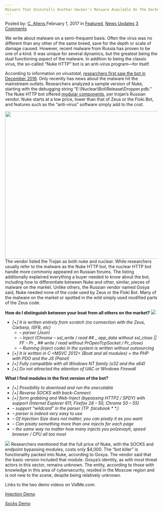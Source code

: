 ```yaml
---
Malware That Uninstalls Another Hacker’s Malware Available On The Darknet
---
```

<article class="post-listing post-17888 post type-post status-publish format-standard has-post-thumbnail hentry  tag-darknet tag-hackers tag-malware tag-uninstalls">
    <div class="post-inner">
        <span>Posted by: <a href="https://www.deepdotweb.com/author/caliens/" title="">C. Aliens </a></span>
    <span>February 1, 2017</span>
    <span>in <a href="https://www.deepdotweb.com/category/deepdot-news/" rel="category tag">Featured</a>, <a href="https://www.deepdotweb.com/category/news-updates/" rel="category tag">News Updates</a></span>
    <span><a href="https://www.deepdotweb.com/2017/02/01/malware-uninstalls-another-hackers-malware-available-darknet/#comments">3 Comments</a></span>
    </p>
    <div class="clear"></div>
    <div class="entry">
    <p>We write about malware on a semi-frequent basis. Often the virus was no different than any other of the same breed, save for the depth or scale of damage caused. However, recent malware from Russia has proven to be one of a kind. It was unique for several dynamics, but the greatest being the dual functioning aspect of the malware. In addition to being the classic virus, the so-called “Nuke HTTP” bot is an anti-virus program—for itself.</p>
    <p>According to information on <em>virustotal</em>, <a href="https://www.virustotal.com/en/file/ff83aaa74ec364f4c2403409a28df93ef97e8a61ba79fdb1c94d7081f48e794e/analysis/">researchers first saw the bot in December 2016</a>. Only recently has news about the malware hit the mainstream outlets. Researchers analyzed a sample version of Nuke, starting with the debugging string “E:\Nuclear\Bot\Release\Dropper.pdb.” The Nuke HTTP bot offered <a href="https://www.cybrnow.com/nuke-http-bot/">modular components</a>, per trojan’s Russian vendor. Nuke starts at a low price, lower than that of Zeus or the Floki Bot, and features such as the “anti-virus” software simply add to the cost.</p>
    <p><img class="wp-image-17895 aligncenter" src="https://www.deepdotweb.com/wp-content/uploads/2017/01/word-image-35.jpeg" width="819" height="485" srcset="https://www.deepdotweb.com/wp-content/uploads/2017/01/word-image-35.jpeg 1187w, https://www.deepdotweb.com/wp-content/uploads/2017/01/word-image-35-300x178.jpeg 300w, https://www.deepdotweb.com/wp-content/uploads/2017/01/word-image-35-1024x606.jpeg 1024w" sizes="(max-width: 819px) 100vw, 819px" /> The vendor listed the Trojan as both nuke and nuclear. While researchers usually refer to the malware as the Nuke HTTP bot, the nuclear HTTP bot handle more commonly appeared on Russian forums. The listing additionally explained everything a buyer needed to know about the bot, including how to differentiate between Nuke and other, similar, pieces of malware on the market. Unlike others, the Russian vendor named Gosya said, Nuke needed none of the code used by Zeus or the Floki Bot. Many of the malware on the market or spotted in the wild simply used modified parts of the Zeus code.</p>
    <p><strong>How do I distinguish between your boat from all others on the market? </strong> <img class="wp-image-17896 aligncenter" src="https://www.deepdotweb.com/wp-content/uploads/2017/01/word-image-36.jpeg" srcset="https://www.deepdotweb.com/wp-content/uploads/2017/01/word-image-36.jpeg 508w, https://www.deepdotweb.com/wp-content/uploads/2017/01/word-image-36-300x158.jpeg 300w" sizes="(max-width: 508px) 100vw, 508px" /></p>
    <ul>
    <li><em>[+] It is written entirely from scratch (no connection with the Zeus, Carberp, ISFB, etc)</em>
    <ul>
    <li><em> &#8211; parser (Json)</em></li>
    <li><em> &#8211; Inject (Chrome &#8211; ssl_write / read ## _ app_data without ssl_close || FF &#8211; Pr _ ## write / read without PrOpenTcpSocket / Pr_close)</em></li>
    <li><em> &#8211; Running (inject code) in the system is written without outsourcing </em></li>
    </ul>
    </li>
    <li><em>[+] It is written in C &lt;MSVC 2012&gt; (Boat and all modules) + the PHP with PDO and the JS (Panel) </em></li>
    <li><em>[+] Fully compatible with all Windows NT family (x32 and the x64)</em></li>
    <li><em>[+] Do not attracted the attention of UAC or Windows Firewall</em></li>
    </ul>
    <p><strong>What I find modules in the first version of the bot?</strong></p>
    <ul>
    <li><em>[+] Possibility to download and run the executable </em></li>
    <li><em>[+] Reverse SOCKS with back-Connect </em></li>
    <li><em>[+] form grabbing and Web-Inject (bypassing HTTP2 / SPDY) with support (Internet Explorer 611, Firefox 28 &#8211; 50, Chrome 50 &#8211; 55) </em></li>
    <li><em>&#8211; support &#8220;wildcard&#8221; in the parser (TP .facebook * *.) </em></li>
    <li><em>&#8211; parser is indeed very easy to use</em></li>
    <li><em>&#8211; Of Injection Size does not matter, you can pisaty it as you want </em></li>
    <li><em>&#8211; Can pisaty something more than one injects for each page </em></li>
    <li><em>&#8211; the same way no matter how many injects you polzevayti, speed browser / CPU all too most</em></li>
    </ul>
    <p><img class="wp-image-17897 aligncenter" src="https://www.deepdotweb.com/wp-content/uploads/2017/01/word-image-37.jpeg" srcset="https://www.deepdotweb.com/wp-content/uploads/2017/01/word-image-37.jpeg 700w, https://www.deepdotweb.com/wp-content/uploads/2017/01/word-image-37-300x174.jpeg 300w" sizes="(max-width: 700px) 100vw, 700px" /> Researchers mentioned that the full price of Nuke, with the SOCKS and endpoint bypassing modules, costs only $4,000. The “bot killer” is functionality packed into Nuke, according to Gosya. The vendor said that the basic version included that module. Gosya’s identity, as with most threat actors in this sector, remains unknown. The entity, according to those with knowledge in this area of cybersecurity, resided in the Moscow region and is not new to the scene, despite being relatively unknown.</p>
    <p>Links to the two demo videos on VidMe.com:</p>
    <p><a href="https://vid.me/1Flr">Injection Demo</a></p>
    <p><a href="https://vid.me/4IF2">Socks Demo</a></p>
    </div>
    <span style="display:none"><a href="https://www.deepdotweb.com/tag/darknet/" rel="tag">darknet</a> <a href="https://www.deepdotweb.com/tag/hackers/" rel="tag">hackers</a> <a href="https://www.deepdotweb.com/tag/malware/" rel="tag">malware</a> <a href="https://www.deepdotweb.com/tag/uninstalls/" rel="tag">uninstalls</a></span> <span style="display:none" class="updated">2017-02-01</span>
    <div style="display:none" class="vcard author" itemprop="author" itemscope itemtype="http://schema.org/Person"><strong class="fn" itemprop="name"><a href="https://www.deepdotweb.com/author/caliens/" title="Posts by C. Aliens" rel="author">C. Aliens</a></strong></div>
    </div>
</article>

